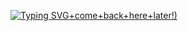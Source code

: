 [![Typing SVG](https://readme-typing-svg.demolab.com?font=Fira+Code&pause=1000&color=F7ACAC&width=435&lines=by+www%2F%2F%2F;youre+cute)+come+back+here+later!)](https://git.io/typing-svg)
